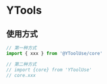 # YTools

## 使用方式

```ts
// 第一种方式
import { xxx } from '@YToolUse/core'

// 第二种方式
// import {core} from 'YToolUse'
// core.xxx
```
